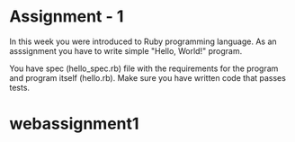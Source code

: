 Assignment - 1
==

In this week you were introduced to Ruby programming language.
As an asssignment you have to write simple "Hello, World!" program.

You have spec (hello_spec.rb) file with the requirements for the program and program itself (hello.rb).
Make sure you have written code that passes tests.
# webassignment1
